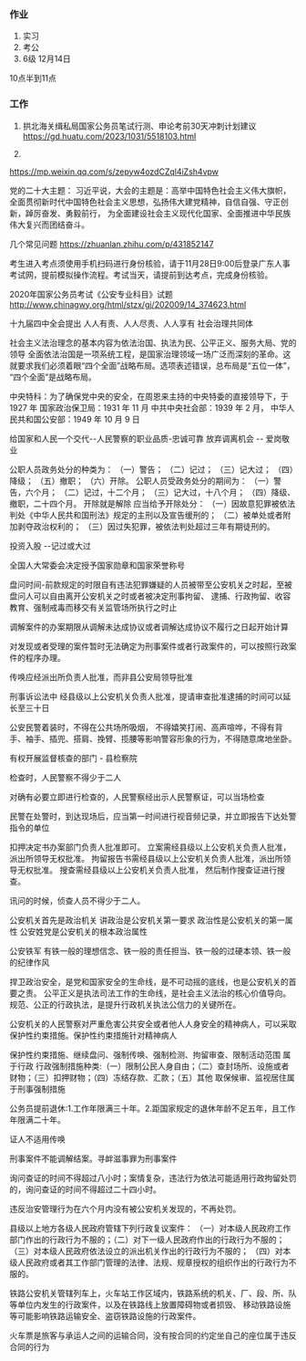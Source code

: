 ### 作业
1. 实习
2. 考公
3. 6级 12月14日 



10点半到11点


### 工作



1. 拱北海关缉私局国家公务员笔试行测、申论考前30天冲刺计划建议
https://gd.huatu.com/2023/1031/5518103.html

2. 
https://mp.weixin.qq.com/s/zepyw4ozdCZql4iZsh4vpw

党的二十大主题：
习近平说，大会的主题是：高举中国特色社会主义伟大旗帜，全面贯彻新时代中国特色社会主义思想，弘扬伟大建党精神，自信自强、守正创新，踔厉奋发、勇毅前行，
为全面建设社会主义现代化国家、全面推进中华民族伟大复兴而团结奋斗。

几个常见问题
https://zhuanlan.zhihu.com/p/431852147

考生进入考点须使用手机扫码进行身份核验，请于11月28日9:00后登录广东人事考试网，提前模拟操作流程。考试当天，请提前到达考点，完成身份核验。


2020年国家公务员考试《公安专业科目》试题
http://www.chinagwy.org/html/stzx/gj/202009/14_374623.html


十九届四中全会提出 人人有责、人人尽责、人人享有 社会治理共同体

社会主义法治理念的基本内容为依法治国、执法为民、公平正义、服务大局、党的领导
全面依法治国是一项系统工程，是国家治理领域一场广泛而深刻的革命。这就要求我们必须着眼“四个全面”战略布局。选项表述错误，总布局是“五位一体”，
“四个全面”是战略布局。

中央特科：为了确保党中央的安全，在周恩来主持的中央特委的直接领导下，于 1927 年
国家政治保卫局：1931 年 11 月
中共中央社会部：1939 年 2 月，
中华人民共和国公安部：1949 年 10 月 9 日

给国家和人民一个交代--人民警察的职业品质-忠诚可靠
放弃调离机会 -- 爱岗敬业

公职人员政务处分的种类为：
（一）警告；
（二）记过；
（三）记大过；
（四）降级；
（五）撤职；
（六）开除。
公职人员受政务处分的期间为：
（一）警告，六个月；
（二）记过，十二个月；
（三）记大过，十八个月；
（四）降级、撤职，二十四个月。  开除就是解除
应当给予开除处分：
（一）因故意犯罪被依法判处《中华人民共和国刑法》规定的主刑以及宣告缓刑的；
（二）被单处或者附加剥夺政治权利的；
（三）因过失犯罪，被依法判处超过三年有期徒刑的。

投资入股 --记过或大过

全国人大常委会决定授予国家勋章和国家荣誉称号

盘问时间-前款规定的时限自有违法犯罪嫌疑的人员被带至公安机关之时起，至被盘问人可以自由离开公安机关之时或者被决定刑事拘留、
逮捕、行政拘留、收容教育、强制戒毒而移交有关监管场所执行之时止

调解案件的办案期限从调解未达成协议或者调解达成协议不履行之日起开始计算

对发现或者受理的案件暂时无法确定为刑事案件或者行政案件的，可以按照行政案件的程序办理。

传唤应经派出所负责人批准，而非县公安局领导批准

刑事诉讼法中 经县级以上公安机关负责人批准，提请审查批准逮捕的时间可以延长至三十日

公安民警着装时，不得在公共场所吸烟，
不得嬉笑打闹、高声喧哗，不得有背手、袖手、插兜、搭肩、挽臂、揽腰等影响警容形象的行为，不得随意席地坐卧。

有权开展监督核查的部门 - 县检察院

检查时，人民警察不得少于二人

对确有必要立即进行检查的，人民警察经出示人民警察证，可以当场检查

民警在处警时，到达现场后，应当第一时间进行视音频记录，并立即报告下达处警指令的单位


扣押决定书办案部门负责人批准即可。
立案需经县级以上公安机关负责人批准，派出所领导无权批准。
拘留报告书需经县级以上公安机关负责人批准，派出所领导无权批准。
搜查需经县级以上公安机关负责人批准， 然后制作搜查证进行搜查。

讯问的时候，侦查人员不得少于二人。

公安机关首先是政治机关 讲政治是公安机关第一要求 政治性是公安机关的第一属性 公安姓党是公安机关的根本政治属性 

公安铁军 有铁一般的理想信念、铁一般的责任担当、铁一般的过硬本领、铁一般的纪律作风 

捍卫政治安全，是党和国家安全的生命线，是不可动摇的底线，也是公安机关的首要之责。
公平正义是执法司法工作的生命线，是社会主义法治的核心价值导向。
规范、公正的行政执法，是提升行政机关执法公信力的关键所在。

公安机关的人民警察对严重危害公共安全或者他人人身安全的精神病人，可以采取保护性约束措施。保护性约束措施针对精神病人

保护性约束措施、继续盘问、强制传唤、强制检测、拘留审查、限制活动范围 属于行政
行政强制措施种类:（一）限制公民人身自由；（二）查封场所、设施或者财物；（三）扣押财物；（四）冻结存款、汇款；（五）其他
取保候审、监视居住属于刑事强制措施

公务员提前退休:1.工作年限满三十年。2.距国家规定的退休年龄不足五年，且工作年限满二十年。

证人不适用传唤

刑事案件不能调解结案。寻衅滋事罪为刑事案件

询问查证的时间不得超过八小时；案情复杂，违法行为依法可能适用行政拘留处罚的，询问查证的时间不得超过二十四小时。

违反治安管理行为在六个月内没有被公安机关发现的，不再处罚。

县级以上地方各级人民政府管辖下列行政复议案件：
（一）对本级人民政府工作部门作出的行政行为不服的；（二）对下一级人民政府作出的行政行为不服的；（三）对本级人民政府依法设立的派出机关作出的行政行为不服的；
（四）对本级人民政府或者其工作部门管理的法律、法规、规章授权的组织作出的行政行为不服的。

铁路公安机关管辖列车上，火车站工作区域内，铁路系统的机关、厂、段、所、队等单位内发生的行政案件，以及在铁路线上放置障碍物或者损毁、
移动铁路设施等可能影响铁路运输安全、盗窃铁路设施的行政案件。

火车票是旅客与承运人之间的运输合同，没有按合同的约定坐自己的座位属于违反合同的行为

